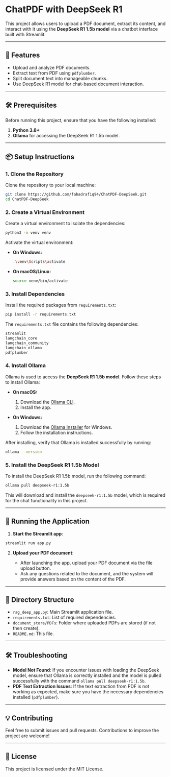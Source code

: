 
# ChatPDF with DeepSeek R1

This project allows users to upload a PDF document, extract its content, and interact with it using the **DeepSeek R1 1.5b model** via a chatbot interface built with Streamlit.

---

## 🚀 Features
- Upload and analyze PDF documents.
- Extract text from PDF using `pdfplumber`.
- Split document text into manageable chunks.
- Use DeepSeek R1 model for chat-based document interaction.

---

## 🛠️ Prerequisites

Before running this project, ensure that you have the following installed:

1. **Python 3.8+**
2. **Ollama** for accessing the DeepSeek R1 1.5b model.

---

## 📦 Setup Instructions

### 1. Clone the Repository

Clone the repository to your local machine:

```bash
git clone https://github.com/fahadrafiq94/ChatPDF-DeepSeek.git
cd ChatPDF-DeepSeek
```

### 2. Create a Virtual Environment

Create a virtual environment to isolate the dependencies:

```bash
python3 -m venv venv
```

Activate the virtual environment:

- **On Windows:**

  ```bash
  .\venv\Scripts\activate
  ```

- **On macOS/Linux:**

  ```bash
  source venv/bin/activate
  ```

### 3. Install Dependencies

Install the required packages from `requirements.txt`:

```bash
pip install -r requirements.txt
```

The `requirements.txt` file contains the following dependencies:

```txt
streamlit
langchain_core
langchain_community
langchain_ollama
pdfplumber 
```

### 4. Install Ollama

Ollama is used to access the **DeepSeek R1 1.5b model**. Follow these steps to install Ollama:

- **On macOS:**

  1. Download the [Ollama CLI](https://ollama.com/download).
  2. Install the app.

- **On Windows:**

  1. Download the [Ollama Installer](https://ollama.com/download) for Windows.
  2. Follow the installation instructions.

After installing, verify that Ollama is installed successfully by running:

```bash
ollama --version
```

### 5. Install the DeepSeek R1 1.5b Model

To install the DeepSeek R1 1.5b model, run the following command:

```bash
ollama pull deepseek-r1:1.5b
```

This will download and install the `deepseek-r1:1.5b` model, which is required for the chat functionality in this project.

---

## 📝 Running the Application

1. **Start the Streamlit app**:

```bash
streamlit run app.py
```

2. **Upload your PDF document**:

   - After launching the app, upload your PDF document via the file upload button.
   - Ask any questions related to the document, and the system will provide answers based on the content of the PDF.

---

## 📂 Directory Structure

- `rag_deep_app.py`: Main Streamlit application file.
- `requirements.txt`: List of required dependencies.
- `document_store/PDFs`: Folder where uploaded PDFs are stored (if not then create).
- `README.md`: This file.

---

## 🛠️ Troubleshooting

- **Model Not Found**: If you encounter issues with loading the DeepSeek model, ensure that Ollama is correctly installed and the model is pulled successfully with the command `ollama pull deepseek-r1:1.5b`.
- **PDF Text Extraction Issues**: If the text extraction from PDF is not working as expected, make sure you have the necessary dependencies installed (`pdfplumber`).

---

## 💡 Contributing

Feel free to submit issues and pull requests. Contributions to improve the project are welcome!

---

## 📜 License

This project is licensed under the MIT License.
